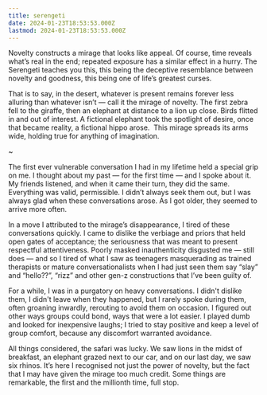 ```yaml
---
title: serengeti
date: 2024-01-23T18:53:53.000Z
lastmod: 2024-01-23T18:53:53.000Z
---
```

Novelty constructs a mirage that looks like appeal. Of course, time reveals what’s real in the end; repeated exposure has a similar effect in a hurry. The Serengeti teaches you this, this being the deceptive resemblance between novelty and goodness, this being one of life’s greatest curses. 

That is to say, in the desert, whatever is present remains forever less alluring than whatever isn’t — call it the mirage of novelty. The first zebra fell to the giraffe, then an elephant at distance to a lion up close. Birds flitted in and out of interest. A fictional elephant took the spotlight of desire, once that became reality, a fictional hippo arose.  This mirage spreads its arms wide, holding true for anything of imagination. 

\~

The first ever vulnerable conversation I had in my lifetime held a special grip on me. I thought about my past — for the first time — and I spoke about it. My friends listened, and when it came their turn, they did the same. Everything was valid, permissible. I didn’t always seek them out, but I was always glad when these conversations arose. As I got older, they seemed to arrive more often. 

In a move I attributed to the mirage’s disappearance, I tired of these conversations quickly. I came to dislike the verbiage and priors that held open gates of acceptance; the seriousness that was meant to present respectful attentiveness. Poorly masked inauthenticity disgusted me — still does — and so I tired of what I saw as teenagers masquerading as trained therapists or mature conversationalists when I had just seen them say “slay” and “hello??”, “rizz” and other gen-z constructions that I’ve been guilty of. 

For a while, I was in a purgatory on heavy conversations. I didn't dislike them, I didn't leave when they happened, but I rarely spoke during them, often groaning inwardly, rerouting to avoid them on occasion. I figured out other ways groups could bond, ways that were a lot easier. I played dumb and looked for inexpensive laughs; I tried to stay positive and keep a level of group comfort, because any discomfort warranted avoidance. 

All things considered, the safari was lucky. We saw lions in the midst of breakfast, an elephant grazed next to our car, and on our last day, we saw six rhinos. It’s here I recognised not just the power of novelty, but the fact that I may have given the mirage too much credit. Some things are remarkable, the first and the millionth time, full stop.

